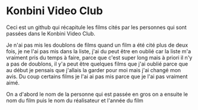 # Konbini Video Club
Ceci est un github qui récapitule les films cités par les personnes qui sont passées dans le Konbini Video Club.

Je n'ai pas mis les doublons de films quand un film a été cité plus de deux fois, je ne l'ai pas mis dans la liste, j'ai du peut être en oublié car la liste m'a vraiment pris du temps à faire, parce que c'est super long mais à priori il n'y a pas de doublons, il y'a peut être quelques films que j'ai oublié parce que au début je pensais que j'allais la garder pour moi mais j'ai changé mon avis. Du coup certains films je l'ai ai pas mis parce que je l'ai pas vraiment aimé.


On a d'abord le nom de la personne qui est passée en gros
on a ensuite le nom du film puis le nom du réalisateur et l'année du film

